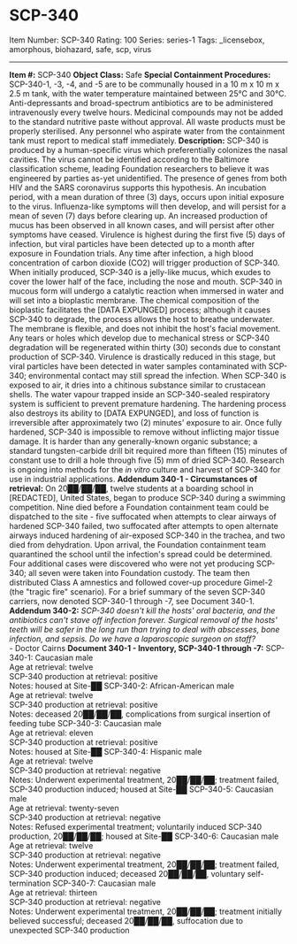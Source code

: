 # SCP-340
Item Number: SCP-340
Rating: 100
Series: series-1
Tags: _licensebox, amorphous, biohazard, safe, scp, virus

---

**Item #:** SCP-340
**Object Class:** Safe
**Special Containment Procedures:** SCP-340-1, -3, -4, and -5 are to be communally housed in a 10 m x 10 m x 2.5 m tank, with the water temperature maintained between 25°C and 30°C. Anti-depressants and broad-spectrum antibiotics are to be administered intravenously every twelve hours. Medicinal compounds may not be added to the standard nutritive paste without approval. All waste products must be properly sterilised. Any personnel who aspirate water from the containment tank must report to medical staff immediately.
**Description:** SCP-340 is produced by a human-specific virus which preferentially colonizes the nasal cavities. The virus cannot be identified according to the Baltimore classification scheme, leading Foundation researchers to believe it was engineered by parties as-yet unidentified. The presence of genes from both HIV and the SARS coronavirus supports this hypothesis.
An incubation period, with a mean duration of three (3) days, occurs upon initial exposure to the virus. Influenza-like symptoms will then develop, and will persist for a mean of seven (7) days before clearing up. An increased production of mucus has been observed in all known cases, and will persist after other symptoms have ceased. Virulence is highest during the first five (5) days of infection, but viral particles have been detected up to a month after exposure in Foundation trials.
Any time after infection, a high blood concentration of carbon dioxide (CO2) will trigger production of SCP-340. When initially produced, SCP-340 is a jelly-like mucus, which exudes to cover the lower half of the face, including the nose and mouth. SCP-340 in mucous form will undergo a catalytic reaction when immersed in water and will set into a bioplastic membrane. The chemical composition of the bioplastic facilitates the [DATA EXPUNGED] process; although it causes SCP-340 to degrade, the process allows the host to breathe underwater. The membrane is flexible, and does not inhibit the host's facial movement. Any tears or holes which develop due to mechanical stress or SCP-340 degradation will be regenerated within thirty (30) seconds due to constant production of SCP-340. Virulence is drastically reduced in this stage, but viral particles have been detected in water samples contaminated with SCP-340; environmental contact may still spread the infection.
When SCP-340 is exposed to air, it dries into a chitinous substance similar to crustacean shells. The water vapour trapped inside an SCP-340-sealed respiratory system is sufficient to prevent premature hardening. The hardening process also destroys its ability to [DATA EXPUNGED], and loss of function is irreversible after approximately two (2) minutes' exposure to air. Once fully hardened, SCP-340 is impossible to remove without inflicting major tissue damage. It is harder than any generally-known organic substance; a standard tungsten-carbide drill bit required more than fifteen (15) minutes of constant use to drill a hole through five (5) mm of dried SCP-340. Research is ongoing into methods for the _in vitro_ culture and harvest of SCP-340 for use in industrial applications.
**Addendum 340-1 - Circumstances of retrieval:** On 20██/██/██, twelve students at a boarding school in [REDACTED], United States, began to produce SCP-340 during a swimming competition. Nine died before a Foundation containment team could be dispatched to the site - five suffocated when attempts to clear airways of hardened SCP-340 failed, two suffocated after attempts to open alternate airways induced hardening of air-exposed SCP-340 in the trachea, and two died from dehydration. Upon arrival, the Foundation containment team quarantined the school until the infection's spread could be determined. Four additional cases were discovered who were not yet producing SCP-340; all seven were taken into Foundation custody. The team then distributed Class A amnestics and followed cover-up procedure Gimel-2 (the "tragic fire" scenario). For a brief summary of the seven SCP-340 carriers, now denoted SCP-340-1 through -7, see Document 340-1.
**Addendum 340-2:** _SCP-340 doesn't kill the hosts' oral bacteria, and the antibiotics can't stave off infection forever. Surgical removal of the hosts' teeth will be safer in the long run than trying to deal with abscesses, bone infection, and sepsis. Do we have a laparoscopic surgeon on staff?_  
\- Doctor Cairns
**Document 340-1 - Inventory, SCP-340-1 through -7:**
SCP-340-1: Caucasian male  
Age at retrieval: twelve  
SCP-340 production at retrieval: positive  
Notes: housed at Site-██
SCP-340-2: African-American male  
Age at retrieval: twelve  
SCP-340 production at retrieval: positive  
Notes: deceased 20██/██/██, complications from surgical insertion of feeding tube
SCP-340-3: Caucasian male  
Age at retrieval: eleven  
SCP-340 production at retrieval: positive  
Notes: housed at Site-██
SCP-340-4: Hispanic male  
Age at retrieval: twelve  
SCP-340 production at retrieval: negative  
Notes: Underwent experimental treatment, 20██/██/██; treatment failed, SCP-340 production induced; housed at Site-██
SCP-340-5: Caucasian male  
Age at retrieval: twenty-seven  
SCP-340 production at retrieval: negative  
Notes: Refused experimental treatment; voluntarily induced SCP-340 production, 20██/██/██; housed at Site-██
SCP-340-6: Caucasian male  
Age at retrieval: twelve  
SCP-340 production at retrieval: negative  
Notes: Underwent experimental treatment, 20██/██/██; treatment failed, SCP-340 production induced; deceased 20██/██/██, voluntary self-termination
SCP-340-7: Caucasian male  
Age at retrieval: thirteen  
SCP-340 production at retrieval: negative  
Notes: Underwent experimental treatment, 20██/██/██; treatment initially believed successful; deceased 20██/██/██, suffocation due to unexpected SCP-340 production